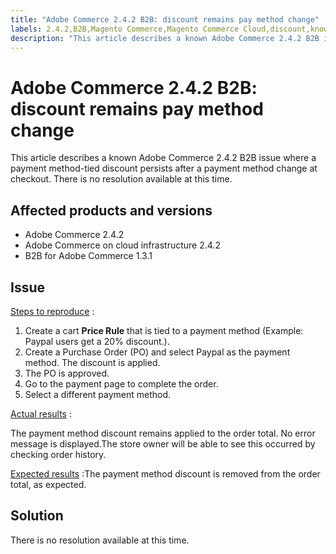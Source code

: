 ```yaml
---
title: "Adobe Commerce 2.4.2 B2B: discount remains pay method change"
labels: 2.4.2,B2B,Magento Commerce,Magento Commerce Cloud,discount,known issue,payment method,Adobe Commerce,cloud infrastructure
description: "This article describes a known Adobe Commerce 2.4.2 B2B issue where a payment method-tied discount persists after a payment method change at checkout. There is no resolution available at this time."
---
```


# Adobe Commerce 2.4.2 B2B: discount remains pay method change

This article describes a known Adobe Commerce 2.4.2 B2B issue where a payment method-tied discount persists after a payment method change at checkout. There is no resolution available at this time.

## Affected products and versions

* Adobe Commerce 2.4.2
* Adobe Commerce on cloud infrastructure 2.4.2
* B2B for Adobe Commerce 1.3.1


## Issue

 <u>Steps to reproduce</u> :

1. Create a cart **Price Rule** that is tied to a payment method (Example: Paypal users get a 20% discount.).
1. Create a Purchase Order (PO) and select Paypal as the payment method. The discount is applied.
1. The PO is approved.
1. Go to the payment page to complete the order.
1. Select a different payment method.

 <u>Actual results</u> :

The payment method discount remains applied to the order total.  No error message is displayed.The store owner will be able to see this occurred by checking order history.

 <u>Expected results</u> :The payment method discount is removed from the order total, as expected.

## Solution

There is no resolution available at this time. 


